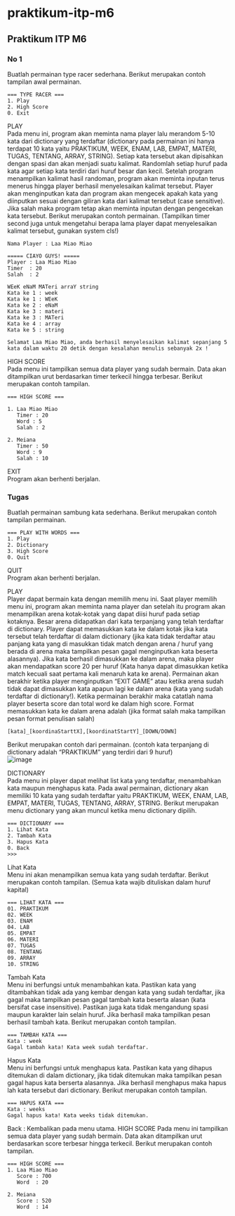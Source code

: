 # praktikum-itp-m6

## Praktikum ITP M6

### No 1

Buatlah permainan type racer sederhana. Berikut merupakan contoh tampilan awal permainan.

```
=== TYPE RACER ===
1. Play
2. High Score
0. Exit
```

PLAY\
Pada menu ini, program akan meminta nama player lalu merandom 5-10 kata dari dictionary yang terdaftar (dictionary pada permainan ini hanya terdapat 10 kata yaitu PRAKTIKUM, WEEK, ENAM, LAB, EMPAT, MATERI, TUGAS, TENTANG, ARRAY, STRING). Setiap kata tersebut akan dipisahkan dengan spasi dan akan menjadi suatu kalimat. Randomlah setiap huruf pada kata agar setiap kata terdiri dari huruf besar dan kecil. Setelah program menampilkan kalimat hasil randoman, program akan meminta inputan terus menerus hingga player berhasil menyelesaikan kalimat tersebut. Player akan menginputkan kata dan program akan mengecek apakah kata yang diinputkan sesuai dengan giliran kata dari kalimat tersebut (case sensitive). Jika salah maka program tetap akan meminta inputan dengan pengecekan kata tersebut. Berikut merupakan contoh permainan. (Tampilkan timer second juga untuk mengetahui berapa lama player dapat menyelesaikan kalimat tersebut, gunakan system cls!)

```
Nama Player : Laa Miao Miao

===== CIAYO GUYS! =====
Player : Laa Miao Miao
Timer  : 20
Salah  : 2

WEeK eNaM MATeri arraY string
Kata ke 1 : week
Kata ke 1 : WEeK
Kata ke 2 : eNaM
Kata ke 3 : materi
Kata ke 3 : MATeri
Kata ke 4 : array
Kata ke 5 : string

Selamat Laa Miao Miao, anda berhasil menyelesaikan kalimat sepanjang 5
kata dalam waktu 20 detik dengan kesalahan menulis sebanyak 2x !
```

HIGH SCORE\
Pada menu ini tampilkan semua data player yang sudah bermain. Data akan ditampilkan urut berdasarkan timer terkecil hingga terbesar. Berikut merupakan contoh tampilan.

```
=== HIGH SCORE ===

1. Laa Miao Miao
   Timer : 20
   Word : 5
   Salah : 2

2. Meiana
   Timer : 50
   Word : 9
   Salah : 10
```

EXIT\
Program akan berhenti berjalan.

### Tugas

Buatlah permainan sambung kata sederhana. Berikut merupakan contoh tampilan permainan.

```
=== PLAY WITH WORDS ===
1. Play
2. Dictionary
3. High Score
0. Quit
```

QUIT\
Program akan berhenti berjalan.

PLAY\
Player dapat bermain kata dengan memilih menu ini. Saat player memilih menu ini, program akan meminta nama player dan setelah itu program akan menampilkan arena kotak-kotak yang dapat diisi huruf pada setiap kotaknya. Besar arena didapatkan dari kata terpanjang yang telah terdaftar di dictionary. Player dapat memasukkan kata ke dalam kotak jika kata tersebut telah terdaftar di dalam dictionary (jika kata tidak terdaftar atau panjang kata yang di masukkan tidak match dengan arena / huruf yang berada di arena maka tampilkan pesan gagal menginputkan kata beserta alasannya). Jika kata berhasil dimasukkan ke dalam arena, maka player akan mendapatkan score 20 per huruf (Kata hanya dapat dimasukkan ketika match kecuali saat pertama kali menaruh kata ke arena). Permainan akan berakhir ketika player menginputkan “EXIT GAME” atau ketika arena sudah tidak dapat dimasukkan kata apapun lagi ke dalam arena (kata yang sudah terdaftar di dictionary!). Ketika permainan berakhir maka catatlah nama player beserta score dan total word ke dalam high score. Format memasukkan kata ke dalam arena adalah (jika format salah maka tampilkan pesan format penulisan salah)

```
[kata]_[koordinaStarttX],[koordinatStartY]_[DOWN/DOWN]
```

Berikut merupakan contoh dari permainan. (contoh kata terpanjang di dictionary adalah “PRAKTIKUM” yang terdiri dari 9 huruf)\
![image](https://github.com/user-attachments/assets/8c53731a-324e-49b8-a771-f4445070bd64)

DICTIONARY\
Pada menu ini player dapat melihat list kata yang terdaftar, menambahkan kata maupun menghapus kata. Pada awal permainan, dictionary akan memiliki 10 kata yang sudah terdaftar yaitu PRAKTIKUM, WEEK, ENAM, LAB, EMPAT, MATERI, TUGAS, TENTANG, ARRAY, STRING. Berikut merupakan menu dictionary yang akan muncul ketika menu dictionary dipilih.

```
=== DICTIONARY ===
1. Lihat Kata
2. Tambah Kata
3. Hapus Kata
0. Back
>>>
```

Lihat Kata\
Menu ini akan menampilkan semua kata yang sudah terdaftar. Berikut merupakan contoh tampilan. (Semua kata wajib dituliskan dalam huruf kapital)

```
=== LIHAT KATA ===
01. PRAKTIKUM
02. WEEK
03. ENAM
04. LAB
05. EMPAT
06. MATERI
07. TUGAS
08. TENTANG
09. ARRAY
10. STRING
```

Tambah Kata\
Menu ini berfungsi untuk menambahkan kata. Pastikan kata yang ditambahkan tidak ada yang kembar dengan kata yang sudah terdaftar, jika gagal maka tampilkan pesan gagal tambah kata beserta alasan (kata bersifat case insensitive). Pastikan juga kata tidak mengandung spasi maupun karakter lain selain huruf. Jika berhasil maka tampilkan pesan berhasil tambah kata. Berikut merupakan contoh tampilan.

```
=== TAMBAH KATA ===
Kata : week
Gagal tambah kata! Kata week sudah terdaftar.
```

Hapus Kata\
Menu ini berfungsi untuk menghapus kata. Pastikan kata yang dihapus ditemukan di dalam dictionary, jika tidak ditemukan maka tampilkan pesan gagal hapus kata berserta alasannya. Jika berhasil menghapus maka hapus lah kata tersebut dari dictionary. Berikut merupakan contoh tampilan.

```
=== HAPUS KATA ===
Kata : weeks
Gagal hapus kata! Kata weeks tidak ditemukan.
```

Back : Kembalikan pada menu utama.
HIGH SCORE
Pada menu ini tampilkan semua data player yang sudah bermain. Data akan ditampilkan urut berdasarkan score terbesar hingga terkecil. Berikut merupakan contoh tampilan.

```
=== HIGH SCORE ===
1. Laa Miao Miao
   Score : 700
   Word  : 20

2. Meiana
   Score : 520
   Word  : 14
```

